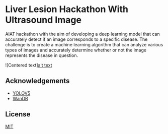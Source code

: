 
# Liver Lesion Hackathon With Ultrasound Image

AIAT hackathon with the aim of developing a deep learning model that can accurately detect if an image corresponds to a specific disease. The challenge is to create a machine learning algorithm that can analyze various types of images and accurately determine whether or not the image represents the disease in question.





![Centered text][alt text](im.png)

## Acknowledgements

 - [YOLOV5](https://github.com/ultralytics/yolov5)
 - [WanDB](https://wandb.ai/site)



## License

[MIT](https://choosealicense.com/licenses/mit/)

